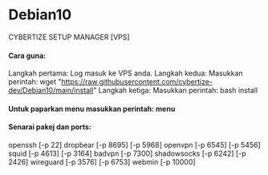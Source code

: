 # Debian10
CYBERTIZE SETUP MANAGER [VPS]

#### Cara guna:
Langkah pertama: Log masuk ke VPS anda.
Langkah kedua: Masukkan perintah: wget "https://raw.githubusercontent.com/cybertize-dev/Debian10/main/install"
Langkah ketiga: Masukkan perintah: bash install

#### Untuk paparkan menu masukkan perintah: menu

#### Senarai pakej dan ports:
  openssh [-p 22]
  dropbear [-p 8695] [-p 5968]
  openvpn [-p 6545] [-p 5456]
  squid [-p 4613] [-p 3164]
  badvpn [-p 7300]
  shadowsocks [-p 6242] [-p 2426]
  wireguard [-p 3576] [-p 6753]
  webmin [-p 10000]
